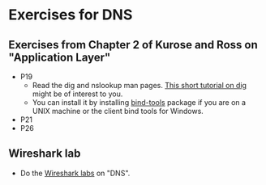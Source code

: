 # Exercises for DNS

## Exercises from Chapter 2 of Kurose and Ross on "Application Layer"

* P19
  * Read the dig and nslookup man pages. [This short tutorial on dig](https://www.linode.com/docs/networking/dns/use-dig-to-perform-manual-dns-queries/) might be of interest to you.
  * You can install it by installing [bind-tools](http://www.isc.org/downloads/bind/) package if you are on a UNIX machine or the client bind tools for Windows. 
* P21
* P26


## Wireshark lab 

* Do the [Wireshark labs](https://gaia.cs.umass.edu/kurose_ross/wireshark.php) on "DNS". 

